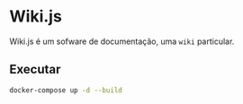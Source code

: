 # Wiki.js

Wiki.js é um sofware de documentação, uma `wiki` particular.

## Executar

```bash
docker-compose up -d --build
```
